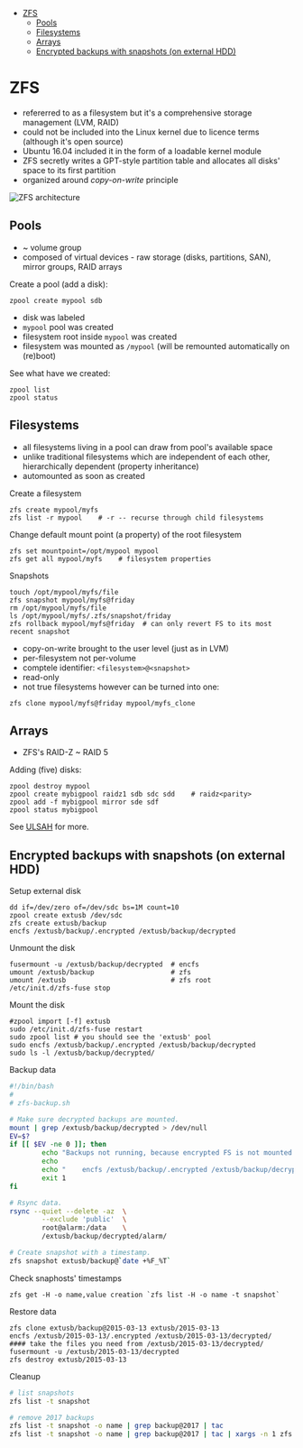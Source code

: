 * [ZFS](#zfs)
  * [Pools](#pools)
  * [Filesystems](#filesystems)
  * [Arrays](#arrays)
  * [Encrypted backups with snapshots (on external HDD)](#encrypted-backups-with-snapshots-on-external-hdd)

# ZFS

* refererred to as a filesystem but it's a comprehensive storage management (LVM, RAID)
* could not be included into the Linux kernel due to licence terms (although it's open source)
* Ubuntu 16.04 included it in the form of a loadable kernel module
* ZFS secretly writes a GPT-style partition table and allocates all disks' space to its first partition
* organized around *copy-on-write* principle

![ZFS architecture](https://www.safaribooksonline.com/library/view/unix-and-linux/9780134278308/image/ZFSArchitecture.png)

## Pools

* ~ volume group
* composed of virtual devices - raw storage (disks, partitions, SAN), mirror groups, RAID arrays

Create a pool (add a disk):

```
zpool create mypool sdb
```

* disk was labeled
* `mypool` pool was created
* filesystem root inside `mypool` was created
* filesystem was mounted as `/mypool` (will be remounted automatically on (re)boot)

See what have we created:

```
zpool list
zpool status
```

## Filesystems

* all filesystems living in a pool can draw from pool's available space
* unlike traditional filesystems which are independent of each other, hierarchically dependent (property inheritance)
* automounted as soon as created

Create a filesystem

```
zfs create mypool/myfs
zfs list -r mypool    # -r -- recurse through child filesystems
```

Change default mount point (a property) of the root filesystem

    zfs set mountpoint=/opt/mypool mypool
    zfs get all mypool/myfs    # filesystem properties

Snapshots

```
touch /opt/mypool/myfs/file
zfs snapshot mypool/myfs@friday
rm /opt/mypool/myfs/file
ls /opt/mypool/myfs/.zfs/snapshot/friday
zfs rollback mypool/myfs@friday  # can only revert FS to its most recent snapshot
```

* copy-on-write brought to the user level (just as in LVM)
* per-filesystem not per-volume
* comptele identifier: `<filesystem>@<snapshot>`
* read-only
* not true filesystems however can be turned into one:

```
zfs clone mypool/myfs@friday mypool/myfs_clone
```

## Arrays

* ZFS's RAID-Z ~ RAID 5

Adding (five) disks:

```
zpool destroy mypool
zpool create mybigpool raidz1 sdb sdc sdd    # raidz<parity>
zpool add -f mybigpool mirror sde sdf
zpool status mybigpool
```

See [ULSAH](https://www.safaribooksonline.com/library/view/unix-and-linux/9780134278308/Storage.xhtml) for more.

## Encrypted backups with snapshots (on external HDD)

Setup external disk

    dd if=/dev/zero of=/dev/sdc bs=1M count=10
    zpool create extusb /dev/sdc
    zfs create extusb/backup
    encfs /extusb/backup/.encrypted /extusb/backup/decrypted

Unmount the disk

    fusermount -u /extusb/backup/decrypted  # encfs
    umount /extusb/backup                   # zfs
    umount /extusb                          # zfs root
    /etc/init.d/zfs-fuse stop

Mount the disk

    #zpool import [-f] extusb
    sudo /etc/init.d/zfs-fuse restart
    sudo zpool list # you should see the 'extusb' pool
    sudo encfs /extusb/backup/.encrypted /extusb/backup/decrypted
    sudo ls -l /extusb/backup/decrypted/

Backup data

```bash
#!/bin/bash
#
# zfs-backup.sh

# Make sure decrypted backups are mounted.
mount | grep /extusb/backup/decrypted > /dev/null
EV=$?
if [[ $EV -ne 0 ]]; then
        echo "Backups not running, because encrypted FS is not mounted. Run:"
        echo
        echo "    encfs /extusb/backup/.encrypted /extusb/backup/decrypted"
        exit 1
fi

# Rsync data.
rsync --quiet --delete -az  \
        --exclude 'public'  \
        root@alarm:/data    \
        /extusb/backup/decrypted/alarm/

# Create snapshot with a timestamp.
zfs snapshot extusb/backup@`date +%F_%T`
```

Check snaphosts' timestamps

    zfs get -H -o name,value creation `zfs list -H -o name -t snapshot`

Restore data

    zfs clone extusb/backup@2015-03-13 extusb/2015-03-13
    encfs /extusb/2015-03-13/.encrypted /extusb/2015-03-13/decrypted/
    #### take the files you need from /extusb/2015-03-13/decrypted/
    fusermount -u /extusb/2015-03-13/decrypted
    zfs destroy extusb/2015-03-13

Cleanup

```bash
# list snapshots
zfs list -t snapshot

# remove 2017 backups
zfs list -t snapshot -o name | grep backup@2017 | tac                                # check
zfs list -t snapshot -o name | grep backup@2017 | tac | xargs -n 1 zfs destroy -r    # remove      
```
